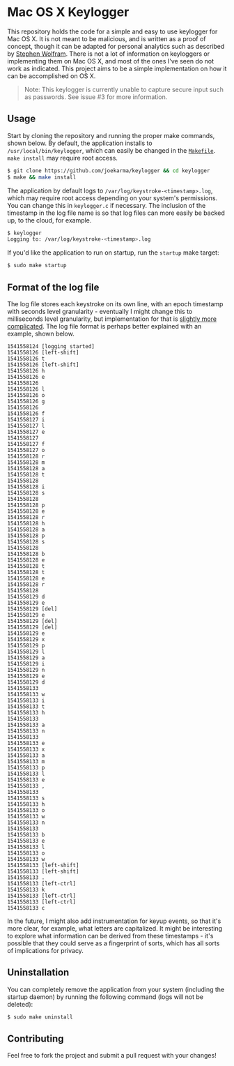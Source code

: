# Mac OS X Keylogger

This repository holds the code for a simple and easy to use keylogger for Mac OS X. It is not meant to be malicious, and is written as a proof of concept, though it can be adapted for personal analytics such as described by [Stephen Wolfram](http://blog.stephenwolfram.com/2012/03/the-personal-analytics-of-my-life/). There is not a lot of information on keyloggers or implementing them on Mac OS X, and most of the ones I've seen do not work as indicated. This project aims to be a simple implementation on how it can be accomplished on OS X.

> Note: This keylogger is currently unable to capture secure input such as passwords. See issue #3 for more information.

## Usage

Start by cloning the repository and running the proper make commands, shown below. By default, the application installs to `/usr/local/bin/keylogger`, which can easily be changed in the [`Makefile`](https://github.com/joekarma/keylogger/blob/master/Makefile). `make install` may require root access.

```bash
$ git clone https://github.com/joekarma/keylogger && cd keylogger
$ make && make install
```

The application by default logs to `/var/log/keystroke-<timestamp>.log`, which may require root access depending on your system's permissions. You can change this in `keylogger.c` if necessary. The inclusion of the timestamp in the log file name is so that log files can more easily be backed up, to the cloud, for example.

```bash
$ keylogger
Logging to: /var/log/keystroke-<timestamp>.log
```

If you'd like the application to run on startup, run the `startup` make target:

```bash
$ sudo make startup
```

## Format of the log file

The log file stores each keystroke on its own line, with an epoch timestamp with seconds level granularity - eventually I might change this to milliseconds level granularity, but implementation for that is [slightly more complicated](https://stackoverflow.com/questions/3756323/how-to-get-the-current-time-in-milliseconds-from-c-in-linux). The log file format is perhaps better explained with an example, shown below.

```
1541558124 [logging started]
1541558126 [left-shift]
1541558126 t
1541558126 [left-shift]
1541558126 h
1541558126 e
1541558126  
1541558126 l
1541558126 o
1541558126 g
1541558126  
1541558126 f
1541558127 i
1541558127 l
1541558127 e
1541558127  
1541558127 f
1541558127 o
1541558128 r
1541558128 m
1541558128 a
1541558128 t
1541558128  
1541558128 i
1541558128 s
1541558128  
1541558128 p
1541558128 e
1541558128 r
1541558128 h
1541558128 a
1541558128 p
1541558128 s
1541558128  
1541558128 b
1541558128 e
1541558128 t
1541558128 t
1541558128 e
1541558128 r
1541558128  
1541558129 d
1541558129 e
1541558129 [del]
1541558129 e
1541558129 [del]
1541558129 [del]
1541558129 e
1541558129 x
1541558129 p
1541558129 l
1541558129 a
1541558129 i
1541558129 n
1541558129 e
1541558129 d
1541558133  
1541558133 w
1541558133 i
1541558133 t
1541558133 h
1541558133  
1541558133 a
1541558133 n
1541558133  
1541558133 e
1541558133 x
1541558133 a
1541558133 m
1541558133 p
1541558133 l
1541558133 e
1541558133 ,
1541558133  
1541558133 s
1541558133 h
1541558133 o
1541558133 w
1541558133 n
1541558133  
1541558133 b
1541558133 e
1541558133 l
1541558133 o
1541558133 w
1541558133 [left-shift]
1541558133 [left-shift]
1541558133 .
1541558133 [left-ctrl]
1541558133 k
1541558133 [left-ctrl]
1541558133 [left-ctrl]
1541558133 c
```

In the future, I might also add instrumentation for keyup events, so that it's more clear, for example, what letters are capitalized. It might be interesting to explore what information can be derived from these timestamps - it's possible that they could serve as a fingerprint of sorts, which has all sorts of implications for privacy.

## Uninstallation

You can completely remove the application from your system (including the startup daemon) by running the following command (logs will not be deleted):

```bash
$ sudo make uninstall
```

## Contributing

Feel free to fork the project and submit a pull request with your changes!
